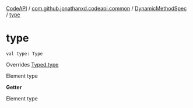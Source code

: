 [CodeAPI](../../index.md) / [com.github.jonathanxd.codeapi.common](../index.md) / [DynamicMethodSpec](index.md) / [type](.)

# type

`val type: Type`

Overrides [Typed.type](../../com.github.jonathanxd.codeapi.base/-typed/type.md)

Element type

**Getter**

Element type

